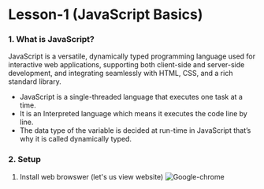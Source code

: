 # Lesson-1 (JavaScript Basics)
### 1. What is JavaScript?
JavaScript is a versatile, dynamically typed programming language used for interactive web applications, supporting both client-side and server-side development, and integrating seamlessly with HTML, CSS, and a rich standard library.

- JavaScript is a single-threaded language that executes one task at a time.
- It is an Interpreted language which means it executes the code line by line.
- The data type of the variable is decided at run-time in JavaScript that’s why it is called dynamically typed.

### 2. Setup

1. Install web browswer (let's us view website)
   ![Google-chrome](Google-chrome.jpeg)
   
